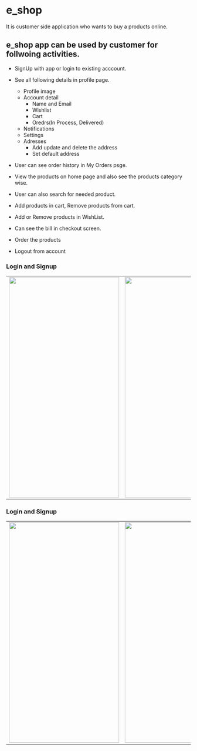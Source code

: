 # e_shop

It is customer side application who wants to buy a products online.

## e_shop app can be used by customer for follwoing activities.

- SignUp with app or login to existing acccount.

- See all following details in profile page.
	- Profile image
	- Account detail
	     - Name and Email
	     - Wishlist
	     - Cart
	     - Oredrs(In Process, Delivered)
	- Notifications
	- Settings
	- Adresses
	     - Add update and delete the address
	     - Set default address

- User can see order history in My Orders psge.
	
- View the products on home page and also see the products category wise.

- User can also search for needed product.

- Add products in cart, Remove products from cart.

- Add or Remove products in WishList.

- Can see the bill in checkout screen.

- Order the products

- Logout from account

### Login and Signup

<table>
  <tr>
    <td><img src="https://user-images.githubusercontent.com/84366746/149885906-72204a24-b2f3-429d-b116-67605dac9e8f.png" width="300" height="600"></td>
    <td><img src="https://user-images.githubusercontent.com/84366746/149886179-9c013d21-e479-4c62-93cc-fdd42ded7661.png" width="300" height="600"></td>
    <td><img src="https://user-images.githubusercontent.com/84366746/149886183-5bf5d05a-bfa1-485c-8a21-9e11f03b670f.png" width="300" height="600"></td>
    <td><img src="https://user-images.githubusercontent.com/84366746/149886186-124a7e8f-af31-40ab-8ce7-e01af1814a57.png" width="300" height="600"></td
  </tr>
</table>
	
### Login and Signup
	
<table>
  <tr>
    <td><img src="https://user-images.githubusercontent.com/84366746/149887122-adcce5bb-4dbf-4360-8827-2c778c985040.png" width="300" height="600"></td>
    <td><img src="https://user-images.githubusercontent.com/84366746/149887141-fbfc3bba-da16-4f30-9274-372d705f75fa.png" width="300" height="600"></td>
  </tr>
</table>


